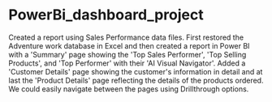 # PowerBi_dashboard_project
Created a report using Sales Performance data files. First restored the Adventure work database in Excel and then created a report in Power BI with a 'Summary' page showing the 'Top Sales Performer', 'Top Selling Products', and 'Top Performer' with their 'AI Visual Navigator'. Added a 'Customer Details' page showing the customer's information in detail and at last the 'Product Details' page reflecting the details of the products ordered. We could easily navigate between the pages using Drillthrough options.

